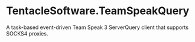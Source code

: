 TentacleSoftware.TeamSpeakQuery
===============================

A task-based event-driven Team Speak 3 ServerQuery client that supports SOCKS4 proxies.
